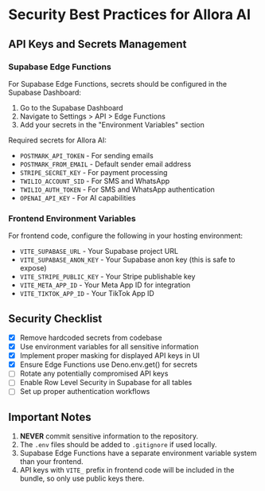 # Security Best Practices for Allora AI

## API Keys and Secrets Management

### Supabase Edge Functions

For Supabase Edge Functions, secrets should be configured in the Supabase Dashboard:

1. Go to the Supabase Dashboard
2. Navigate to Settings > API > Edge Functions
3. Add your secrets in the "Environment Variables" section

Required secrets for Allora AI:

- `POSTMARK_API_TOKEN` - For sending emails
- `POSTMARK_FROM_EMAIL` - Default sender email address
- `STRIPE_SECRET_KEY` - For payment processing
- `TWILIO_ACCOUNT_SID` - For SMS and WhatsApp
- `TWILIO_AUTH_TOKEN` - For SMS and WhatsApp authentication
- `OPENAI_API_KEY` - For AI capabilities

### Frontend Environment Variables

For frontend code, configure the following in your hosting environment:

- `VITE_SUPABASE_URL` - Your Supabase project URL
- `VITE_SUPABASE_ANON_KEY` - Your Supabase anon key (this is safe to expose)
- `VITE_STRIPE_PUBLIC_KEY` - Your Stripe publishable key
- `VITE_META_APP_ID` - Your Meta App ID for integration
- `VITE_TIKTOK_APP_ID` - Your TikTok App ID

## Security Checklist

- [x] Remove hardcoded secrets from codebase
- [x] Use environment variables for all sensitive information
- [x] Implement proper masking for displayed API keys in UI
- [x] Ensure Edge Functions use Deno.env.get() for secrets
- [ ] Rotate any potentially compromised API keys
- [ ] Enable Row Level Security in Supabase for all tables
- [ ] Set up proper authentication workflows

## Important Notes

1. **NEVER** commit sensitive information to the repository.
2. The `.env` files should be added to `.gitignore` if used locally.
3. Supabase Edge Functions have a separate environment variable system than your frontend.
4. API keys with `VITE_` prefix in frontend code will be included in the bundle, so only use public keys there.
